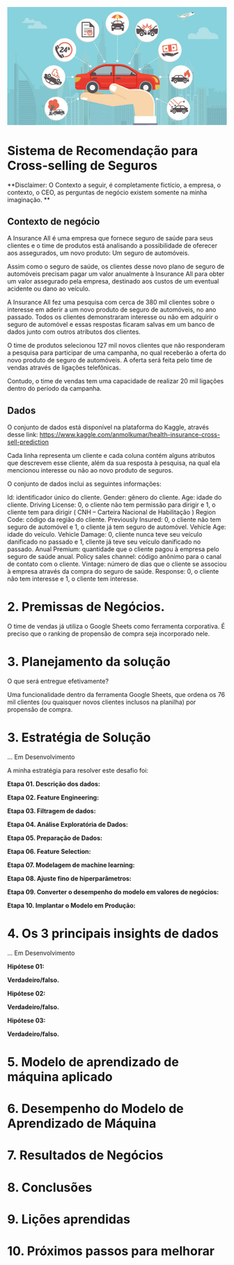 ![](/img/car-insurance.jpg)

# Sistema de Recomendação para Cross-selling de Seguros

**Disclaimer: O Contexto a seguir, é completamente fictício, a empresa, o contexto, o CEO, as perguntas de negócio existem somente na minha imaginação. **

## ****Contexto de negócio****

A Insurance All é uma empresa que fornece seguro de saúde para seus clientes e o time de produtos está analisando a possibilidade de oferecer aos assegurados, um novo produto: Um seguro de automóveis.

Assim como o seguro de saúde, os clientes desse novo plano de seguro de automóveis precisam pagar um valor anualmente à Insurance All para obter um valor assegurado pela empresa, destinado aos custos de um eventual acidente ou dano ao veículo.

A Insurance All fez uma pesquisa com cerca de 380 mil clientes sobre o interesse em aderir a um novo produto de seguro de automóveis, no ano passado. Todos os clientes demonstraram interesse ou não em adquirir o seguro de automóvel e essas respostas ficaram salvas em um banco de dados junto com outros atributos dos clientes.

O time de produtos selecionou 127 mil novos clientes que não responderam a pesquisa para participar de uma campanha, no qual receberão a oferta do novo produto de seguro de automóveis. A oferta será feita pelo time de vendas através de ligações telefônicas.

Contudo, o time de vendas tem uma capacidade de realizar 20 mil ligações dentro do período da campanha.


## ****Dados****

O conjunto de dados está disponível na plataforma do Kaggle, através desse link: https://www.kaggle.com/anmolkumar/health-insurance-cross-sell-prediction 

Cada linha representa um cliente e cada coluna contém alguns atributos que descrevem esse cliente, além da sua resposta à pesquisa, na qual ela mencionou interesse ou não ao novo produto de seguros. 

O conjunto de dados inclui as seguintes informações:

Id: identificador único do cliente.
Gender: gênero do cliente.
Age: idade do cliente.
Driving License: 0, o cliente não tem permissão para dirigir e 1, o cliente tem para dirigir ( CNH – Carteira Nacional de Habilitação )
Region Code: código da região do cliente.
Previously Insured: 0, o cliente não tem seguro de automóvel e 1, o cliente já tem seguro de automóvel.
Vehicle Age: idade do veículo.
Vehicle Damage: 0, cliente nunca teve seu veículo danificado no passado e 1, cliente já teve seu veículo danificado no passado.
Anual Premium: quantidade que o cliente pagou à empresa pelo seguro de saúde anual.
Policy sales channel: código anônimo para o canal de contato com o cliente.
Vintage: número de dias que o cliente se associou à empresa através da compra do seguro de saúde.
Response: 0, o cliente não tem interesse e 1, o cliente tem interesse.

# 2. Premissas de Negócios.

O time de vendas já utiliza o Google Sheets como ferramenta corporativa. É preciso que o ranking de propensão de compra seja incorporado nele.

# 3. Planejamento da solução

O que será entregue efetivamente?

Uma funcionalidade dentro da ferramenta Google Sheets, que ordena os 76 mil clientes (ou quaisquer novos clientes inclusos na planilha) por propensão de compra.

# 3. Estratégia de Solução

... Em Desenvolvimento

A minha estratégia para resolver este desafio foi:

**Etapa 01. Descrição dos dados:**

**Etapa 02. Feature Engineering:**

**Etapa 03. Filtragem de dados:**

**Etapa 04. Análise Exploratória de Dados:**

**Etapa 05. Preparação de Dados:**

**Etapa 06. Feature Selection:**

**Etapa 07. Modelagem de machine learning:**

**Etapa 08. Ajuste fino de hiperparâmetros:**

**Etapa 09. Converter o desempenho do modelo em valores de negócios:**

**Etapa 10. Implantar o Modelo em Produção:**

# 4. Os 3 principais insights de dados

... Em Desenvolvimento

**Hipótese 01:**

**Verdadeiro/falso.**

**Hipótese 02:**

**Verdadeiro/falso.**

**Hipótese 03:**

**Verdadeiro/falso.**

# 5. Modelo de aprendizado de máquina aplicado

# 6. Desempenho do Modelo de Aprendizado de Máquina

# 7. Resultados de Negócios

# 8. Conclusões

# 9. Lições aprendidas

# 10. Próximos passos para melhorar

